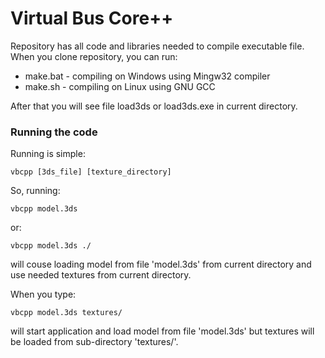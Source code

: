 # Virtual Bus Core++

Repository has all code and libraries needed to compile executable file. When you clone repository, you can run:

- make.bat - compiling on Windows using Mingw32 compiler
- make.sh - compiling on Linux using GNU GCC

After that you will see file load3ds or load3ds.exe in current directory.

### Running the code

Running is simple:

    vbcpp [3ds_file] [texture_directory]

So, running:

    vbcpp model.3ds

or:

    vbcpp model.3ds ./

will couse loading model from file 'model.3ds' from current directory and use needed textures from current directory.

When you type:

    vbcpp model.3ds textures/

will start application and load model from file 'model.3ds' but textures will be loaded from sub-directory 'textures/'.
